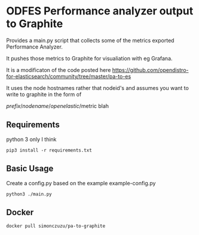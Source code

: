 # ODFES Performance analyzer output to Graphite

Provides a main.py script that collects some of the metrics exported Performance Analyzer.

It pushes those metrics to Graphite for visualiation with eg Grafana.

It is a modificaton of the code posted here https://github.com/opendistro-for-elasticsearch/community/tree/master/pa-to-es

It uses the node hostnames rather that nodeid's and assumes you want to write to graphite in the form of

$prefix/nodename/openelastic/$metric blah

## Requirements

python 3 only I think

`pip3 install -r requirements.txt`


## Basic Usage

Create a config.py based on the example example-config.py

`python3 ./main.py`

## Docker 

`docker pull simonczuzu/pa-to-graphite`

